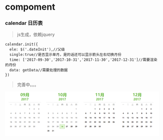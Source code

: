 # compoment
### calendar 日历表
>js生成，依赖jquery

    calendar.init({
      ele: $('.dateInit'),//父级
      single:true//是否显示单月，是的话还可以显示箭头左右切换月份
      time: ['2017-09-30','2017-10-31','2017-11-30','2017-12-31']//需要渲染的月份
      data: getData//需要处理的数据
    })

> 完善中。。。

![](https://raw.githubusercontent.com/hanfengmi/compoment/master/calendar/date.png)
